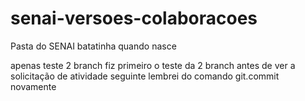 # senai-versoes-colaboracoes
Pasta do SENAI
batatinha quando nasce

apenas teste 2 branch
fiz primeiro o teste da 2 branch antes de ver a solicitação de atividade seguinte
lembrei do comando git.commit
novamente